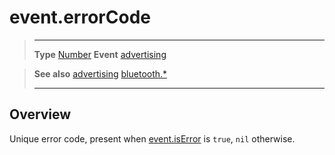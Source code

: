# event.errorCode

> --------------------- ------------------------------------------------------------------------------------------
> __Type__              [Number](https://docs.coronalabs.com/api/type/Number.html)
> __Event__             [advertising](/plugin/bluetooth/event/advertising/)


> __See also__          [advertising](/plugin/bluetooth/event/advertising/)
>						[bluetooth.*](/plugin/bluetooth/)
> --------------------- ------------------------------------------------------------------------------------------

## Overview

Unique error code, present when [event.isError](/plugin/bluetooth/event/advertising/isError) is `true`, `nil` otherwise.